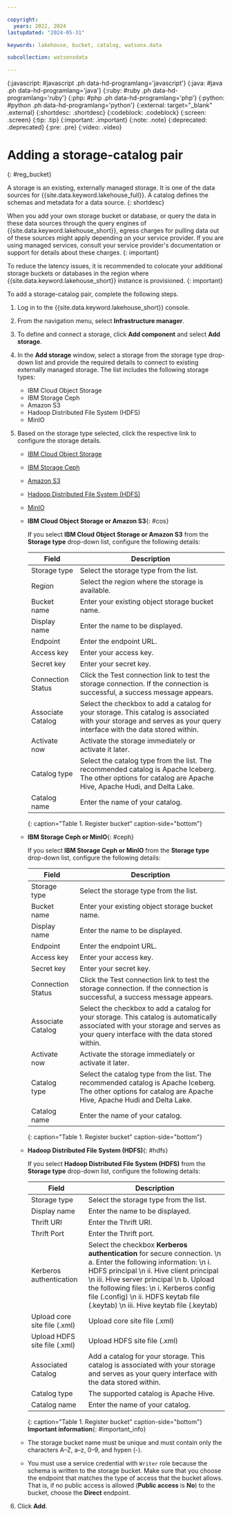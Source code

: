 ```yaml
---

copyright:
  years: 2022, 2024
lastupdated: "2024-05-31"

keywords: lakehouse, bucket, catalog, watsonx.data

subcollection: watsonxdata

---
```


{:javascript: #javascript .ph data-hd-programlang='javascript'}
{:java: #java .ph data-hd-programlang='java'}
{:ruby: #ruby .ph data-hd-programlang='ruby'}
{:php: #php .ph data-hd-programlang='php'}
{:python: #python .ph data-hd-programlang='python'}
{:external: target="_blank" .external}
{:shortdesc: .shortdesc}
{:codeblock: .codeblock}
{:screen: .screen}
{:tip: .tip}
{:important: .important}
{:note: .note}
{:deprecated: .deprecated}
{:pre: .pre}
{:video: .video}

# Adding a storage-catalog pair
{: #reg_bucket}

A storage is an existing, externally managed storage. It is one of the data sources for {{site.data.keyword.lakehouse_full}}. A catalog defines the schemas and metadata for a data source.
{: shortdesc}

When you add your own storage bucket or database, or query the data in these data sources through the query engines of {{site.data.keyword.lakehouse_short}}, egress charges for pulling data out of these sources might apply depending on your service provider. If you are using managed services, consult your service provider's documentation or support for details about these charges.
{: important}

To reduce the latency issues, it is recommended to colocate your additional storage buckets or databases in the region where {{site.data.keyword.lakehouse_short}} instance is provisioned.
{: important}


To add a storage-catalog pair, complete the following steps.

1. Log in to the {{site.data.keyword.lakehouse_short}} console.
1. From the navigation menu, select **Infrastructure manager**.
1. To define and connect a storage, click **Add component** and select **Add storage**.
1. In the **Add storage** window, select a storage from the storage type drop-down list and provide the required details to connect to existing externally managed storage. The list includes the following storage types:
    * IBM Cloud Object Storage
    * IBM Storage Ceph
    * Amazon S3
    * Hadoop Distributed File System (HDFS)
    * MinIO
1. Based on the storage type selected, click the respective link to configure the storage details.

   * [IBM Cloud Object Storage](#cos)
   * [IBM Storage Ceph](#ceph)
   * [Amazon S3](#cos)
   * [Hadoop Distributed File System (HDFS)](#hdfs)
   * [MinIO](#ceph)

   * **IBM Cloud Object Storage or Amazon S3**{: #cos}

       If you select **IBM Cloud Object Storage or Amazon S3** from the **Storage type** drop-down list, configure the following details:

      | Field | Description |
      |--------------------------|----------------|
      | Storage type | Select the storage type from the list.|
      | Region | Select the region where the storage is available.|
      | Bucket name | Enter your existing object storage bucket name.|
      | Display name | Enter the name to be displayed.|
      | Endpoint | Enter the endpoint URL.|
      | Access key | Enter your access key. |
      | Secret key | Enter your secret key. |
      | Connection Status | Click the Test connection link to test the storage connection. If the connection is successful, a success message appears.|
      | Associate Catalog | Select the checkbox to add a catalog for your storage. This catalog is associated with your storage and serves as your query interface with the data stored within. |
      | Activate now| Activate the storage immediately or activate it later. |
      | Catalog type | Select the catalog type from the list. The recommended catalog is Apache Iceberg. The other options for catalog are Apache Hive, Apache Hudi, and Delta Lake.|
      | Catalog name | Enter the name of your catalog.|
      {: caption="Table 1. Register bucket" caption-side="bottom"}

   * **IBM Storage Ceph or MinIO**{: #ceph}

       If you select **IBM Storage Ceph or MinIO** from the **Storage type** drop-down list, configure the following details:

      | Field | Description |
      |--------------------------|----------------|
      | Storage type | Select the storage type from the list.|
      | Bucket name | Enter your existing object storage bucket name.|
      | Display name | Enter the name to be displayed.|
      | Endpoint | Enter the endpoint URL.|
      | Access key | Enter your access key. |
      | Secret key | Enter your secret key. |
      | Connection Status | Click the Test connection link to test the storage connection. If the connection is successful, a success message appears.|
      | Associate Catalog | Select the checkbox to add a catalog for your storage. This catalog is automatically associated with your storage and serves as your query interface with the data stored within. |
      | Activate now| Activate the storage immediately or activate it later. |
      | Catalog type | Select the catalog type from the list. The recommended catalog is Apache Iceberg. The other options for catalog are Apache Hive, Apache Hudi and Delta Lake.|
      | Catalog name | Enter the name of your catalog.|
      {: caption="Table 1. Register bucket" caption-side="bottom"}

   * **Hadoop Distributed File System (HDFS)**{: #hdfs}

       If you select **Hadoop Distributed File System (HDFS)** from the **Storage type** drop-down list, configure the following details:

      | Field | Description |
      |--------------------------|----------------|
      | Storage type | Select the storage type from the list.|
      | Display name | Enter the name to be displayed.|
      | Thrift URI | Enter the Thrift URI.|
      | Thrift Port | Enter the Thrift port. |
      | Kerberos authentication | Select the checkbox **Kerberos authentication** for secure connection.  \n a. Enter the following information: \n i. HDFS principal \n ii. Hive client principal \n iii. Hive server principal \n b. Upload the following files: \n i. Kerberos config file (.config) \n ii. HDFS keytab file (.keytab) \n iii. Hive keytab file (.keytab) |
      | Upload core site file (.xml) | Upload core site file (.xml) |
      | Upload HDFS site file (.xml) | Upload HDFS site file (.xml) |
      | Associated Catalog | Add a catalog for your storage. This catalog is associated with your storage and serves as your query interface with the data stored within. |
      | Catalog type | The supported catalog is Apache Hive.|
      | Catalog name | Enter the name of your catalog. |
      {: caption="Table 1. Register bucket" caption-side="bottom"}
   **Important information**{: #important_info}
   * The storage bucket name must be unique and must contain only the characters A–Z, a–z, 0–9, and hypen (-).
   * You must use a service credential with `Writer` role because the schema is written to the storage bucket. Make sure that you choose the endpoint that matches the type of access that the bucket allows. That is, if no public access is allowed (**Public access** is **No**) to the bucket, choose the **Direct** endpoint.


1. Click **Add**.
